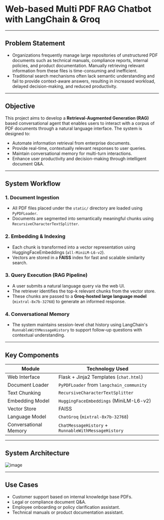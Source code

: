 # Web-based Multi PDF RAG Chatbot with LangChain & Groq

---
## Problem Statement
- Organizations frequently manage large repositories of unstructured PDF documents such as technical manuals, compliance reports, internal policies, and product documentation. Manually retrieving relevant information from these files is time-consuming and inefficient.
- Traditional search mechanisms often lack semantic understanding and fail to provide context-aware answers, resulting in increased workload, delayed decision-making, and reduced productivity.

---
## Objective
This project aims to develop a **Retrieval-Augmented Generation (RAG)** based conversational agent that enables users to interact with a corpus of PDF documents through a natural language interface. The system is designed to:
- Automate information retrieval from enterprise documents.
- Provide real-time, contextually relevant responses to user queries.
- Maintain conversational memory for multi-turn interactions.
- Enhance user productivity and decision-making through intelligent document Q&A.

---
## System Workflow

### 1.	Document Ingestion
- All PDF files placed under the ``static/`` directory are loaded using ``PyPDFLoader``.
- Documents are segmented into semantically meaningful chunks using ``RecursiveCharacterTextSplitter``.
### 2.	Embedding & Indexing
- Each chunk is transformed into a vector representation using HuggingFaceEmbeddings (``all-MiniLM-L6-v2``).
- Vectors are stored in a **FAISS** index for fast and scalable similarity search.
### 3.	Query Execution (RAG Pipeline)
- A user submits a natural language query via the web UI.
- The retriever identifies the top-k relevant chunks from the vector store.
- These chunks are passed to a **Groq-hosted large language model** (``mixtral-8x7b-32768``) to generate an informed response.
### 4. Conversational Memory
- The system maintains session-level chat history using LangChain's ``RunnableWithMessageHistory`` to support follow-up questions with contextual understanding.

---
## Key Components
| Module                | Technology Used                                     |
| --------------------- | --------------------------------------------------- |
| Web Interface         | Flask + Jinja2 Templates (`chat.html`)              |
| Document Loader       | `PyPDFLoader` from `langchain_community`            |
| Text Chunking         | `RecursiveCharacterTextSplitter`                    |
| Embedding Model       | `HuggingFaceEmbeddings` (MiniLM-L6-v2)              |
| Vector Store          | FAISS                                               |
| Language Model        | `ChatGroq` (`mixtral-8x7b-32768`)                   |
| Conversational Memory | `ChatMessageHistory` + `RunnableWithMessageHistory` |

--- 

## System Architecture

![image](https://github.com/user-attachments/assets/86f014a1-548f-4ad6-8de5-8e75511e9969)

---
## Use Cases
- Customer support based on internal knowledge base PDFs.
- Legal or compliance document Q&A.
- Employee onboarding or policy clarification assistant.
- Technical manuals or product documentation assistant.

